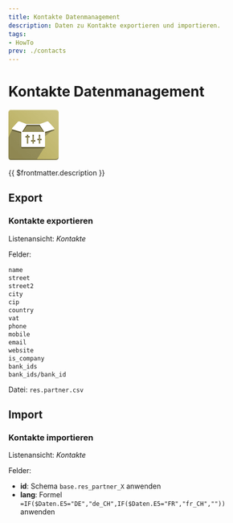 ```yaml
---
title: Kontakte Datenmanagement
description: Daten zu Kontakte exportieren und importieren.
tags:
- HowTo
prev: ./contacts
---
```

# Kontakte Datenmanagement
![icons_odoo_website_sale_options](attachments/icons_odoo_website_sale_options.png)

{{ $frontmatter.description }}

## Export

### Kontakte exportieren

Listenansicht: *Kontakte*

Felder:
```
name
street
street2
city
cip
country
vat
phone
mobile
email
website
is_company
bank_ids
bank_ids/bank_id
```
Datei: `res.partner.csv`

## Import

### Kontakte importieren

Listenansicht: *Kontakte*

Felder:

* **id**: Schema `base.res_partner_X` anwenden
* **lang**: Formel `=IF($Daten.E5="DE","de_CH",IF($Daten.E5="FR","fr_CH",""))` anwenden
